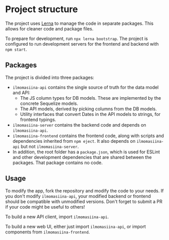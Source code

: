 # Project structure

The project uses [Lerna](https://lerna.js.org/) to manage the code in separate packages. This allows for cleaner code
and package files.

To prepare for development, run `npx lerna bootstrap`.
The project is configured to run development servers for the frontend and backend with `npm start`.

## Packages

The project is divided into three packages:

- `ilmomasiina-api` contains the single source of truth for the data model and API:
    - The JS column types for DB models. These are implemented by the concrete Sequelize models.
    - The API models, derived by picking columns from the DB models.
    - Utility interfaces that convert Dates in the API models to strings, for frontend typings.
- `ilmomasiina-server` contains the backend code and depends on `ilmomasiina-api`.
- `ilmomasiina-frontend` contains the frontend code, along with scripts and dependencies inherited from `npm eject`.
  It also depends on `ilmomasiina-api` but not `ilmomasiina-server`.
- In addition, the root folder has a `package.json`, which is used for ESLint and other development dependencies
  that are shared between the packages. That package contains no code.

## Usage

To modify the app, fork the repository and modify the code to your needs. If you don't modify `ilmomasiina-api`,
your modified backend or frontend should be compatible with unmodified versions.
Don't forget to submit a PR if your code might be useful to others!

To build a new API client, import `ilmomasiina-api`.

To build a new web UI, either just import `ilmomasiina-api`, or import components from `ilmomasiina-frontend`.
